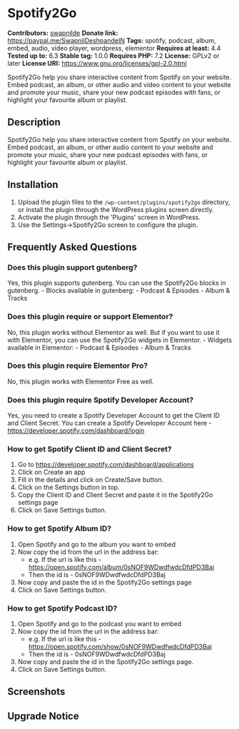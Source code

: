 # Spotify2Go #
**Contributors:** [swapnilde](https://profiles.wordpress.org/swapnilde/)
**Donate link:** https://paypal.me/SwapnilDeshpandeIN
**Tags:** spotify, podcast, album, embed, audio, video player, wordpress, elementor
**Requires at least:** 4.4
**Tested up to:** 6.3
**Stable tag:** 1.0.0
**Requires PHP:** 7.2
**License:** GPLv2 or later
**License URI:** https://www.gnu.org/licenses/gpl-2.0.html

Spotify2Go help you share interactive content from Spotify on your website. Embed podcast, an album, or other audio and video content to your website and promote your music, share your new podcast episodes with fans, or highlight your favourite album or playlist.


## Description ##

Spotify2Go help you share interactive content from Spotify on your website. Embed podcast, an album, or other audio content to your website and promote your music, share your new podcast episodes with fans, or highlight your favourite album or playlist.


## Installation ##

1. Upload the plugin files to the `/wp-content/plugins/spotify2go` directory, or install the plugin through the WordPress plugins screen directly.
2. Activate the plugin through the 'Plugins' screen in WordPress.
3. Use the Settings->Spotify2Go screen to configure the plugin.

## Frequently Asked Questions ##

### Does this plugin support gutenberg? ###
Yes, this plugin supports gutenberg. You can use the Spotify2Go blocks in gutenberg.
    - Blocks available in gutenberg:
        - Podcast & Episodes
        - Album & Tracks

### Does this plugin require or support Elementor? ###
No, this plugin works without Elementor as well. But if you want to use it with Elementor, you can use the Spotify2Go widgets in Elementor.
    - Widgets available in Elementor:
        - Podcast & Episodes
        - Album & Tracks

### Does this plugin require Elementor Pro? ###
No, this plugin works with Elementor Free as well.

### Does this plugin require Spotify Developer Account? ###
Yes, you need to create a Spotify Developer Account to get the Client ID and Client Secret. You can create a Spotify Developer Account here - https://developer.spotify.com/dashboard/login

### How to get Spotify Client ID and Client Secret? ###
1. Go to https://developer.spotify.com/dashboard/applications
2. Click on Create an app
3. Fill in the details and click on Create/Save button.
4. Click on the Settings button in top.
5. Copy the Client ID and Client Secret and paste it in the Spotify2Go settings page
6. Click on Save Settings button.

### How to get Spotify Album ID? ###
1. Open Spotify and go to the album you want to embed
2. Now copy the id from the url in the address bar:
    - e.g. If the url is like this - https://open.spotify.com/album/0sNOF9WDwdfwdcDfdPD3Baj
    - Then the id is - 0sNOF9WDwdfwdcDfdPD3Baj
4. Now copy and paste the id in the Spotify2Go settings page
5. Click on Save Settings button.

### How to get Spotify Podcast ID? ###
1. Open Spotify and go to the podcast you want to embed
2. Now copy the id from the url in the address bar:
    - e.g. If the url is like this - https://open.spotify.com/show/0sNOF9WDwdfwdcDfdPD3Baj
    - Then the id is - 0sNOF9WDwdfwdcDfdPD3Baj
4. Now copy and paste the id in the Spotify2Go settings page.
5. Click on Save Settings button.


## Screenshots ##



## Upgrade Notice ##